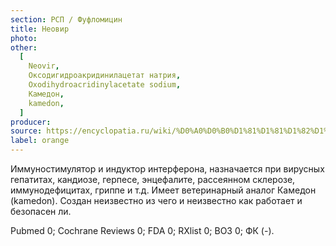 ```yaml
---
section: РСП / Фуфломицин
title: Неовир
photo:
other:
  [
    Neovir,
    Оксодигидроакридинилацетат натрия,
    Oxodihydroacridinylacetate sodium,
    Камедон,
    kamedon,
  ]
producer:
source: https://encyclopatia.ru/wiki/%D0%A0%D0%B0%D1%81%D1%81%D1%82%D1%80%D0%B5%D0%BB%D1%8C%D0%BD%D1%8B%D0%B9_%D1%81%D0%BF%D0%B8%D1%81%D0%BE%D0%BA_%D0%BF%D1%80%D0%B5%D0%BF%D0%B0%D1%80%D0%B0%D1%82%D0%BE%D0%B2
label: orange
---
```


Иммуностимулятор и индуктор интерферона, назначается при вирусных гепатитах, кандиозе, герпесе, энцефалите, рассеянном склерозе, иммунодефицитах, гриппе и т.д. Имеет ветеринарный аналог Камедон (kamedon). Создан неизвестно из чего и неизвестно как работает и безопасен ли.

Pubmed 0; Cochrane Reviews 0; FDA 0; RXlist 0; ВОЗ 0; ФК (-).
